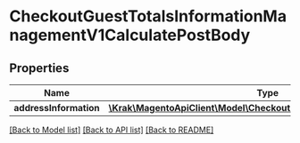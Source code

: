 # CheckoutGuestTotalsInformationManagementV1CalculatePostBody

## Properties
Name | Type | Description | Notes
------------ | ------------- | ------------- | -------------
**addressInformation** | [**\Krak\MagentoApiClient\Model\CheckoutDataTotalsInformationInterface**](CheckoutDataTotalsInformationInterface.md) |  | 

[[Back to Model list]](../README.md#documentation-for-models) [[Back to API list]](../README.md#documentation-for-api-endpoints) [[Back to README]](../README.md)


